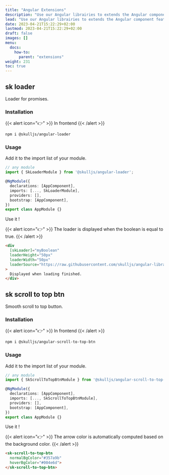 ```yaml
---
title: "Angular Extensions"
description: "Use our Angular librairies to extends the Angular component features."
lead: "Use our Angular librairies to extends the Angular component features."
date: 2023-04-21T15:22:29+02:00
lastmod: 2023-04-21T15:22:29+02:00
draft: false
images: []
menu:
  docs:
    how-to:
      parent: "extensions"
weight: 231
toc: true
---
```


## sk loader

Loader for promises.

### Installation

{{< alert icon="👉" >}}
In frontend
{{< /alert >}}

```bash
npm i @skulljs/angular-loader
```

### Usage

Add it to the import list of your module.

```typescript
// any module
import { SkLoaderModule } from '@skulljs/angular-loader';

@NgModule({
  declarations: [AppComponent],
  imports: [..., SkLoaderModule],
  providers: [],
  bootstrap: [AppComponent],
})
export class AppModule {}
```

Use it !

{{< alert icon="👉" >}}
The loader is displayed when the boolean is equal to true.
{{< /alert >}}

```html
<div
  [skLoader]="myBoolean"
  loaderHeight="50px"
  loaderWidth="50px"
  loaderSource="https://raw.githubusercontent.com/skulljs/angular-libraries/main/assets/skLoader.gif"
>
  Displayed when loading finished.
</div>
```

## sk scroll to top btn

Smooth scroll to top button.

### Installation

{{< alert icon="👉" >}}
In frontend
{{< /alert >}}

```bash
npm i @skulljs/angular-scroll-to-top-btn
```

### Usage

Add it to the import list of your module.

```typescript
// any module
import { SkScrollToTopBtnModule } from '@skulljs/angular-scroll-to-top-btn';

@NgModule({
  declarations: [AppComponent],
  imports: [..., SkScrollToTopBtnModule],
  providers: [],
  bootstrap: [AppComponent],
})
export class AppModule {}
```

Use it !

{{< alert icon="👉" >}}
The arrow color is automatically computed based on the background color.
{{< /alert >}}

```html
<sk-scroll-to-top-btn 
  normalBgColor="#357a9b" 
  hoverBgColor="#004e6d">
</sk-scroll-to-top-btn>
```
